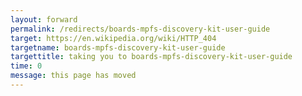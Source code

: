 ```yaml
---
layout: forward
permalink: /redirects/boards-mpfs-discovery-kit-user-guide
target: https://en.wikipedia.org/wiki/HTTP_404
targetname: boards-mpfs-discovery-kit-user-guide
targettitle: taking you to boards-mpfs-discovery-kit-user-guide
time: 0
message: this page has moved
---
```

